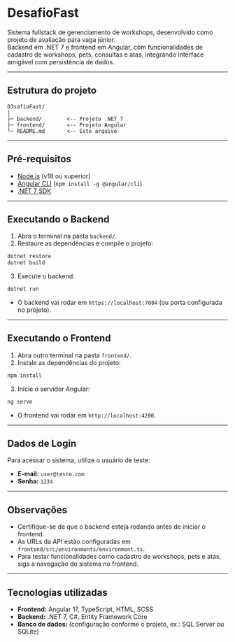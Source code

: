 # DesafioFast

Sistema fullstack de gerenciamento de workshops, desenvolvido como projeto de avaliação para vaga júnior.  
Backend em .NET 7 e frontend em Angular, com funcionalidades de cadastro de workshops, pets, consultas e atas, integrando interface amigável com persistência de dados.

---

## Estrutura do projeto

```
D3safioFast/
│
├─ backend/        <-- Projeto .NET 7
├─ frontend/       <-- Projeto Angular
└─ README.md       <-- Este arquivo
```

---

## Pré-requisitos

- [Node.js](https://nodejs.org/) (v18 ou superior)
- [Angular CLI](https://angular.io/cli) (`npm install -g @angular/cli`)
- [.NET 7 SDK](https://dotnet.microsoft.com/en-us/download/dotnet/7.0)

---

## Executando o Backend

1. Abra o terminal na pasta `backend/`.
2. Restaure as dependências e compile o projeto:

```bash
dotnet restore
dotnet build
```

3. Execute o backend:

```bash
dotnet run
```

- O backend vai rodar em `https://localhost:7084` (ou porta configurada no projeto).

---

## Executando o Frontend

1. Abra outro terminal na pasta `frontend/`.
2. Instale as dependências do projeto:

```bash
npm install
```

3. Inicie o servidor Angular:

```bash
ng serve
```

- O frontend vai rodar em `http://localhost:4200`.

---

## Dados de Login

Para acessar o sistema, utilize o usuário de teste:

- **E-mail:** `user@teste.com`  
- **Senha:** `1234`

---

## Observações

- Certifique-se de que o backend esteja rodando antes de iniciar o frontend.  
- As URLs da API estão configuradas em `frontend/src/environments/environment.ts`.  
- Para testar funcionalidades como cadastro de workshops, pets e atas, siga a navegação do sistema no frontend.

---

## Tecnologias utilizadas

- **Frontend:** Angular 17, TypeScript, HTML, SCSS  
- **Backend:** .NET 7, C#, Entity Framework Core  
- **Banco de dados:** (configuração conforme o projeto, ex.: SQL Server ou SQLite)

